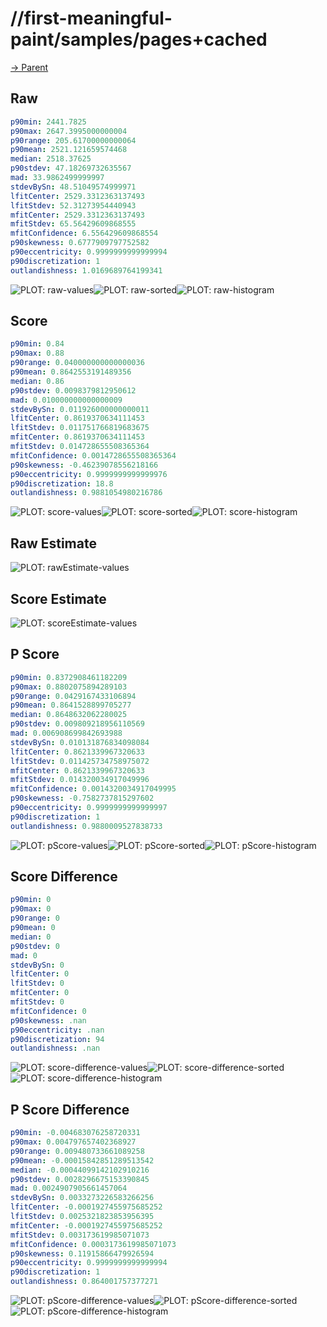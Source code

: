 
# //first-meaningful-paint/samples/pages+cached

[→ Parent](../..)


## Raw


```yaml
p90min: 2441.7825
p90max: 2647.3995000000004
p90range: 205.61700000000064
p90mean: 2521.121659574468
median: 2518.37625
p90stdev: 47.18269732635567
mad: 33.9862499999997
stdevBySn: 48.51049574999971
lfitCenter: 2529.3312363137493
lfitStdev: 52.31273954440943
mfitCenter: 2529.3312363137493
mfitStdev: 65.56429609868555
mfitConfidence: 6.556429609868554
p90skewness: 0.6777909797752582
p90eccentricity: 0.9999999999999994
p90discretization: 1
outlandishness: 1.0169689764199341

```

![PLOT: raw-values](./raw/values.svg)![PLOT: raw-sorted](./raw/sorted.svg)![PLOT: raw-histogram](./raw/histogram.svg)
## Score


```yaml
p90min: 0.84
p90max: 0.88
p90range: 0.040000000000000036
p90mean: 0.8642553191489356
median: 0.86
p90stdev: 0.0098379812950612
mad: 0.010000000000000009
stdevBySn: 0.011926000000000011
lfitCenter: 0.8619370634111453
lfitStdev: 0.011751766819683675
mfitCenter: 0.8619370634111453
mfitStdev: 0.014728655508365364
mfitConfidence: 0.0014728655508365364
p90skewness: -0.46239078556218166
p90eccentricity: 0.9999999999999976
p90discretization: 18.8
outlandishness: 0.9881054980216786

```

![PLOT: score-values](./score/values.svg)![PLOT: score-sorted](./score/sorted.svg)![PLOT: score-histogram](./score/histogram.svg)
## Raw Estimate

![PLOT: rawEstimate-values](./rawEstimate/values.svg)
## Score Estimate

![PLOT: scoreEstimate-values](./scoreEstimate/values.svg)
## P Score


```yaml
p90min: 0.8372908461182209
p90max: 0.8802075894289103
p90range: 0.0429167433106894
p90mean: 0.8641528899705277
median: 0.8648632062280025
p90stdev: 0.009809218956110569
mad: 0.006908699842693988
stdevBySn: 0.010131876834098084
lfitCenter: 0.8621339967320633
lfitStdev: 0.011425734758975072
mfitCenter: 0.8621339967320633
mfitStdev: 0.014320034917049996
mfitConfidence: 0.0014320034917049995
p90skewness: -0.7582737815297602
p90eccentricity: 0.9999999999999997
p90discretization: 1
outlandishness: 0.9880009527838733

```

![PLOT: pScore-values](./pScore/values.svg)![PLOT: pScore-sorted](./pScore/sorted.svg)![PLOT: pScore-histogram](./pScore/histogram.svg)
## Score Difference


```yaml
p90min: 0
p90max: 0
p90range: 0
p90mean: 0
median: 0
p90stdev: 0
mad: 0
stdevBySn: 0
lfitCenter: 0
lfitStdev: 0
mfitCenter: 0
mfitStdev: 0
mfitConfidence: 0
p90skewness: .nan
p90eccentricity: .nan
p90discretization: 94
outlandishness: .nan

```

![PLOT: score-difference-values](./score-difference/values.svg)![PLOT: score-difference-sorted](./score-difference/sorted.svg)![PLOT: score-difference-histogram](./score-difference/histogram.svg)
## P Score Difference


```yaml
p90min: -0.004683076258720331
p90max: 0.004797657402368927
p90range: 0.009480733661089258
p90mean: -0.00015842851289513542
median: -0.00044099142102910216
p90stdev: 0.0028296675153390845
mad: 0.0024907905661457064
stdevBySn: 0.0033273226583266256
lfitCenter: -0.0001927455975685252
lfitStdev: 0.0025321823853956395
mfitCenter: -0.0001927455975685252
mfitStdev: 0.003173619985071073
mfitConfidence: 0.0003173619985071073
p90skewness: 0.11915866479926594
p90eccentricity: 0.9999999999999994
p90discretization: 1
outlandishness: 0.864001757377271

```

![PLOT: pScore-difference-values](./pScore-difference/values.svg)![PLOT: pScore-difference-sorted](./pScore-difference/sorted.svg)![PLOT: pScore-difference-histogram](./pScore-difference/histogram.svg)